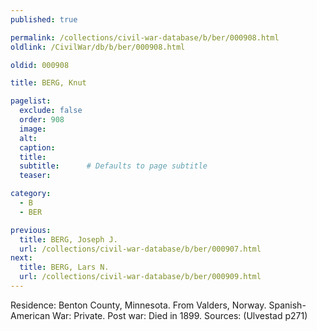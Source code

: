 ```yaml
---
published: true

permalink: /collections/civil-war-database/b/ber/000908.html
oldlink: /CivilWar/db/b/ber/000908.html

oldid: 000908

title: BERG, Knut

pagelist:
  exclude: false
  order: 908
  image: 
  alt:
  caption:
  title:
  subtitle:      # Defaults to page subtitle
  teaser:

category: 
  - B 
  - BER

previous:
  title: BERG, Joseph J.
  url: /collections/civil-war-database/b/ber/000907.html  
next:
  title: BERG, Lars N.
  url: /collections/civil-war-database/b/ber/000909.html   
---
```

Residence: Benton County, Minnesota. From Valders, Norway. Spanish-American War: Private. Post war: Died in 1899. Sources: (Ulvestad p271)